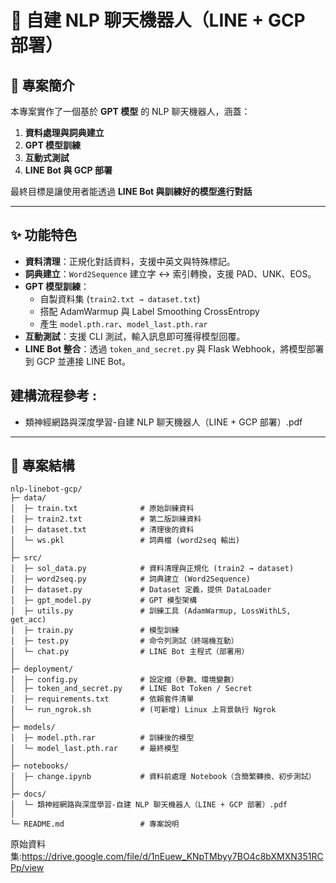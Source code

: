 # 🧠 自建 NLP 聊天機器人（LINE + GCP 部署）

## 📖 專案簡介
本專案實作了一個基於 **GPT 模型** 的 NLP 聊天機器人，涵蓋：
1. **資料處理與詞典建立**
2. **GPT 模型訓練**
3. **互動式測試**
4. **LINE Bot 與 GCP 部署**

最終目標是讓使用者能透過 **LINE Bot 與訓練好的模型進行對話**

---

## ✨ 功能特色
- **資料清理**：正規化對話資料，支援中英文與特殊標記。
- **詞典建立**：`Word2Sequence` 建立字 ↔ 索引轉換，支援 PAD、UNK、EOS。
- **GPT 模型訓練**：
  - 自製資料集 (`train2.txt → dataset.txt`)
  - 搭配 AdamWarmup 與 Label Smoothing CrossEntropy
  - 產生 `model.pth.rar`、`model_last.pth.rar`
- **互動測試**：支援 CLI 測試，輸入訊息即可獲得模型回覆。
- **LINE Bot 整合**：透過 `token_and_secret.py` 與 Flask Webhook，將模型部署到 GCP 並連接 LINE Bot。

## 建構流程參考 :  
 - 類神經網路與深度學習-自建 NLP 聊天機器人（LINE + GCP 部署）.pdf
---
## 📂 專案結構
```
nlp-linebot-gcp/
├─ data/
│  ├─ train.txt              # 原始訓練資料
│  ├─ train2.txt             # 第二版訓練資料
│  ├─ dataset.txt            # 清理後的資料
│  └─ ws.pkl                 # 詞典檔 (word2seq 輸出)
│
├─ src/
│  ├─ sol_data.py            # 資料清理與正規化 (train2 → dataset)
│  ├─ word2seq.py            # 詞典建立 (Word2Sequence)
│  ├─ dataset.py             # Dataset 定義，提供 DataLoader
│  ├─ gpt_model.py           # GPT 模型架構
│  ├─ utils.py               # 訓練工具 (AdamWarmup, LossWithLS, get_acc)
│  ├─ train.py               # 模型訓練
│  ├─ test.py                # 命令列測試（終端機互動）
│  └─ chat.py                # LINE Bot 主程式（部署用）
│
├─ deployment/
│  ├─ config.py              # 設定檔（參數、環境變數）
│  ├─ token_and_secret.py    # LINE Bot Token / Secret 
│  ├─ requirements.txt       # 依賴套件清單
│  └─ run_ngrok.sh           # (可新增) Linux 上背景執行 Ngrok
│
├─ models/
│  ├─ model.pth.rar          # 訓練後的模型
│  └─ model_last.pth.rar     # 最終模型
│
├─ notebooks/
│  ├─ change.ipynb           # 資料前處理 Notebook（含簡繁轉換、初步測試）
│
├─ docs/
│  └─ 類神經網路與深度學習-自建 NLP 聊天機器人（LINE + GCP 部署）.pdf
│
└─ README.md                 # 專案說明
```














原始資料集:https://drive.google.com/file/d/1nEuew_KNpTMbyy7BO4c8bXMXN351RCPp/view
